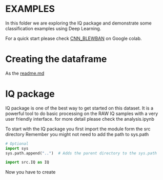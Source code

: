 # EXAMPLES
In this folder we are exploring the IQ package and demonstrate some classification examples using Deep Learning.

For a quick start please check [CNN_BLEWBAN](https://colab.research.google.com/drive/1mY_gzbL6OIYSIrTMHnofLrjAYQz99-Es?usp=sharing) on Google colab.

# Creating the dataframe
As the [readme.md]()

# IQ package
IQ package is one of the best way to get started on this dataset. It is a powerful tool to do basic processing on the RAW IQ samples with a very user friendly interface. for more detail please check the analysis.ipynb

To start with the IQ package you first import the module form the src directory
Remember you might not need to add the path to sys.path
``` python
# Optional 
import sys
sys.path.append("..")  # Adds the parent directory to the sys.path

import src.IQ as IQ
```

Now you have to create

